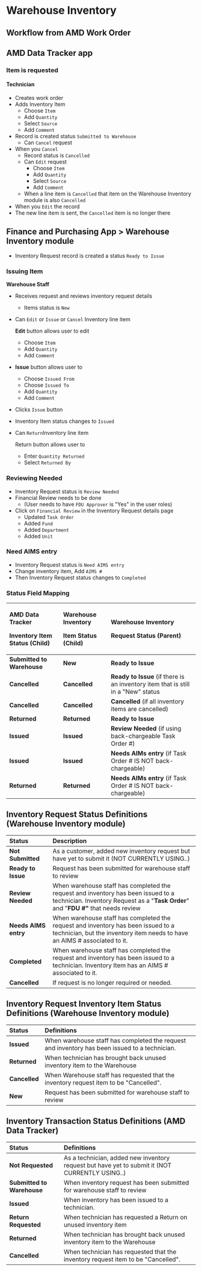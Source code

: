 # Warehouse Inventory

## Workflow from AMD Work Order

## AMD Data Tracker app

### **Item is requested**

#### **Technician**

* Creates work order
* Adds Inventory Item
  * Choose `Item`
  * Add `Quantity`
  * Select `Source`
  * Add `Comment`
* Record is created status `Submitted to Warehouse`
  * Can `Cancel` request
* When you `Cancel`
  * Record status is `Cancelled`
  * Can `Edit` request
    * Choose `Item`
    * Add `Quantity`
    * Select `Source`
    * Add `Comment`
  * When a line item is `Cancelled` that item on the Warehouse Inventory module is also `Cancelled`
* When you `Edit` the record
* The new line item is sent, the `Cancelled` item is no longer there

## Finance and Purchasing App &gt; Warehouse Inventory module

* Inventory Request record is created a status `Ready to Issue`

### Issuing Item

**Warehouse Staff**

* Receives request and reviews inventory request details
  * Items status is `New` 
* Can `Edit` or `Issue` or `Cancel` Inventory line item 

  **Edit** button allows user to edit

  * Choose `Item`
  * Add `Quantity`
  * Add `Comment`

* **Issue** button allows user to
  * Choose `Issued From`
  * Choose `Issued To`
  * Add `Quantity`
  * Add `Comment`
* Clicks `Issue` button
* Inventory Item status changes to `Issued`
* Can `Return`Inventory line item 

  Return button allows user to 

  * Enter `Quantity Returned`
  * Select `Returned By`

### Reviewing Needed

* Inventory Request status is `Review Needed`
* Financial Review needs to be done
  * \(User needs to have `FDU Approver` is "Yes" in the user roles\)
* Click on `Financial Review` in the Inventory Request details page
  * Updated `Task Order`
  * Added `Fund`
  * Added `Department`
  * Added `Unit`

### Need AIMS entry

* Inventory Request status is `Need AIMS entry`
* Change inventory item, Add `AIMS #`
* Then Inventory Request status changes to `Completed`

### Status Field Mapping

<table>
  <thead>
    <tr>
      <th style="text-align:left">
        <p>AMD Data Tracker</p>
        <p>Inventory Item Status (Child)</p>
      </th>
      <th style="text-align:left">
        <p>Warehouse Inventory</p>
        <p>Item Status (Child)</p>
      </th>
      <th style="text-align:left">
        <p>Warehouse Inventory</p>
        <p>Request Status (Parent)</p>
      </th>
    </tr>
  </thead>
  <tbody>
    <tr>
      <td style="text-align:left"><b>Submitted to Warehouse</b>
      </td>
      <td style="text-align:left"><b>New</b>
      </td>
      <td style="text-align:left"><b>Ready to Issue</b>
      </td>
    </tr>
    <tr>
      <td style="text-align:left"><b>Cancelled</b>
      </td>
      <td style="text-align:left"><b>Cancelled</b>
      </td>
      <td style="text-align:left"><b>Ready to Issue</b> (if there is an inventory item that is still in a
        &quot;New&quot; status</td>
    </tr>
    <tr>
      <td style="text-align:left"><b>Cancelled</b>
      </td>
      <td style="text-align:left"><b>Cancelled</b>
      </td>
      <td style="text-align:left"><b>Cancelled </b>(if all inventory items are cancelled)</td>
    </tr>
    <tr>
      <td style="text-align:left"><b>Returned</b>
      </td>
      <td style="text-align:left"><b>Returned</b>
      </td>
      <td style="text-align:left"><b>Ready to Issue</b>
      </td>
    </tr>
    <tr>
      <td style="text-align:left"><b>Issued</b>
      </td>
      <td style="text-align:left"><b>Issued</b>
      </td>
      <td style="text-align:left"><b>Review Needed</b> (if using back-chargeable Task Order #)</td>
    </tr>
    <tr>
      <td style="text-align:left"><b>Issued</b>
      </td>
      <td style="text-align:left"><b>Issued</b>
      </td>
      <td style="text-align:left"><b>Needs AIMs entry</b> (if Task Order # IS NOT back-chargeable)</td>
    </tr>
    <tr>
      <td style="text-align:left"><b>Returned</b>
      </td>
      <td style="text-align:left"><b>Returned</b>
      </td>
      <td style="text-align:left"><b>Needs AIMs entry</b> (if Task Order # IS NOT back-chargeable)</td>
    </tr>
  </tbody>
</table>

## Inventory Request Status Definitions \(Warehouse Inventory module\)

| Status | Description |
| :--- | :--- |
| **Not Submitted** | As a customer, added new inventory request but have yet to submit it \(NOT CURRENTLY USING..\) |
| **Ready to Issue** | Request has been submitted for warehouse staff to review |
| **Review Needed** | When warehouse staff has completed the request and inventory has been issued to a technician. Inventory Request as a "**Task Order**" and "**FDU \#"** that needs review |
| **Needs AIMS entry** | When warehouse staff has completed the request and inventory has been issued to a technician, but the inventory item needs to have an AIMS \# associated to it. |
| **Completed** | When warehouse staff has completed the request and inventory has been issued to a technician. Inventory Item has an AIMS \# associated to it. |
| **Cancelled** |  If request is no longer required or needed. |

## Inventory Request Inventory Item Status Definitions \(Warehouse Inventory module\)

| Status | Definitions |
| :--- | :--- |
| **Issued** | When warehouse staff has completed the request and inventory has been issued to a technician.  |
| **Returned** | When technician has brought back unused inventory item to the Warehouse  |
| **Cancelled** | When Warehouse staff has requested that the inventory request item to be "Cancelled". |
| **New** | Request has been submitted for warehouse staff to review |

## Inventory Transaction Status Definitions \(AMD Data Tracker\)

| Status | Definitions |
| :--- | :--- |
| **Not Requested** | As a technician, added new inventory request but have yet to submit it \(NOT CURRENTLY USING..\) |
| **Submitted to Warehouse** | When inventory request has been submitted for warehouse staff to review |
| **Issued** | When inventory has been issued to a technician.  |
| **Return Requested** | When technician has requested a Return on  unused inventory item |
| **Returned** | When technician has brought back unused inventory item to the Warehouse  |
| **Cancelled** | When technician has requested that the inventory request item to be "Cancelled". |

## 

##  

